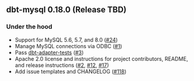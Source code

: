 ## dbt-mysql 0.18.0 (Release TBD)

### Under the hood
- Support for MySQL 5.6, 5.7, and 8.0 ([#24](https://github.com/dbeatty10/dbt-mysql/pull/24))
- Manage MySQL connections via ODBC ([#1](https://github.com/dbeatty10/dbt-mysql/pull/1))
- Pass [dbt-adapter-tests](https://github.com/dbeatty10/dbt-adapter-tests) ([#3](https://github.com/dbeatty10/dbt-mysql/pull/3))
- Apache 2.0 license and instructions for project contributors, README, and release instructions ([#2](https://github.com/dbeatty10/dbt-mysql/pull/2), [#12](https://github.com/dbeatty10/dbt-mysql/pull/12), [#17](https://github.com/dbeatty10/dbt-mysql/pull/17))
- Add issue templates and CHANGELOG ([#118](https://github.com/dbeatty10/dbt-mysql/pull/118))

